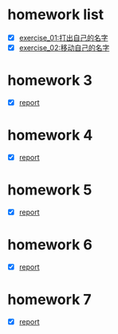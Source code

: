 # homework list
- [x] [exercise_01:打出自己的名字](https://github.com/603796019zhujiacai/compuational_physics_N2015301020057/blob/master/exercise_01.md)
- [x] [exercise_02:移动自己的名字](https://github.com/603796019zhujiacai/compuational_physics_N2015301020057/blob/master/exercise_02.md)

# homework 3
- [x] [report](https://www.zybuluo.com/zhujiacai-789/note/902508)
# homework 4 
- [x] [report](https://www.zybuluo.com/zhujiacai-789/note/902508)
# homework 5
- [x] [report](https://www.zybuluo.com/zhujiacai-789/note/922394)
# homework 6
- [x] [report]()
# homework 7
- [x] [report]()
